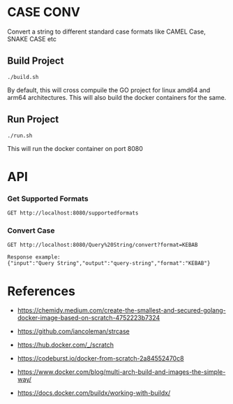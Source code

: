 # CASE CONV
Convert a string to different standard case formats like CAMEL Case, SNAKE CASE etc


## Build Project
```
./build.sh
```

By default, this will cross compuile the GO project for linux amd64 and arm64 architectures. This will also build the docker containers for the same. 

## Run Project
```
./run.sh
```
This will run the docker container on port 8080

# API

### Get Supported Formats
```
GET http://localhost:8080/supportedformats 
```

### Convert Case
```
GET http://localhost:8080/Query%20String/convert?format=KEBAB

Response example:
{"input":"Query String","output":"query-string","format":"KEBAB"}
```


# References
  - https://chemidy.medium.com/create-the-smallest-and-secured-golang-docker-image-based-on-scratch-4752223b7324 

  - https://github.com/iancoleman/strcase

  - https://hub.docker.com/_/scratch

  - https://codeburst.io/docker-from-scratch-2a84552470c8

  - https://www.docker.com/blog/multi-arch-build-and-images-the-simple-way/

  - https://docs.docker.com/buildx/working-with-buildx/



